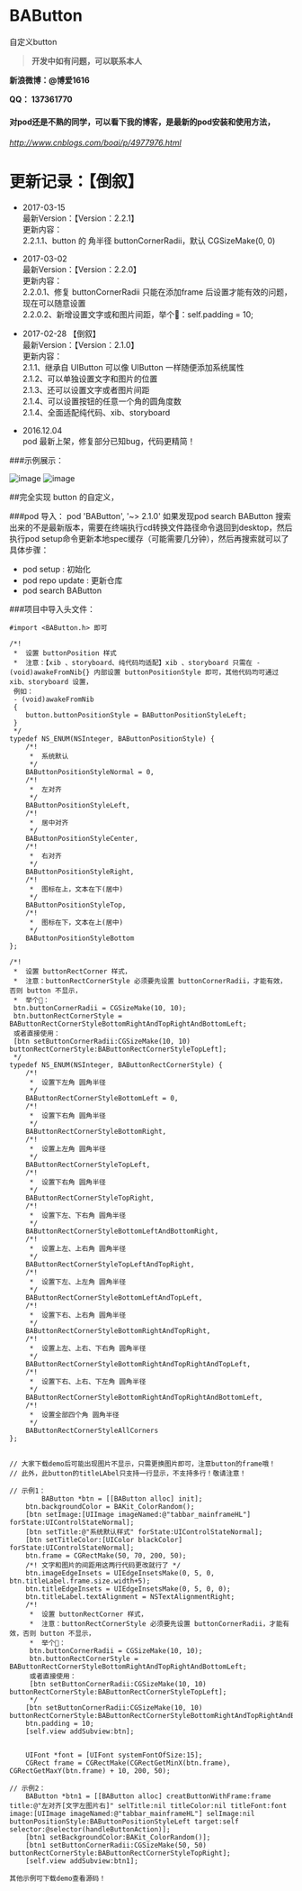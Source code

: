 # BAButton
自定义button

>**开发中如有问题，可以联系本人**

**新浪微博：@博爱1616**

**QQ：     137361770**

#### 对pod还是不熟的同学，可以看下我的博客，是最新的pod安装和使用方法，

###### http://www.cnblogs.com/boai/p/4977976.html

# 更新记录：【倒叙】
* 2017-03-15 <br>
 最新Version：【Version：2.2.1】<br>
 更新内容：<br>
 2.2.1.1、button 的 角半径 buttonCornerRadii，默认 CGSizeMake(0, 0)

* 2017-03-02 <br>
 最新Version：【Version：2.2.0】<br>
 更新内容：<br>
 2.2.0.1、修复 buttonCornerRadii 只能在添加frame 后设置才能有效的问题，现在可以随意设置<br>
 2.2.0.2、新增设置文字或和图片间距，举个🌰：self.padding = 10;

* 2017-02-28 【倒叙】<br>
 最新Version：【Version：2.1.0】<br>
 更新内容：<br>
 2.1.1、继承自 UIButton 可以像 UIButton 一样随便添加系统属性<br>
 2.1.2、可以单独设置文字和图片的位置<br>
 2.1.3、还可以设置文字或者图片间距<br>
 2.1.4、可以设置按钮的任意一个角的圆角度数<br>
 2.1.4、全面适配纯代码、xib、storyboard
* 2016.12.04 <br>
pod 最新上架，修复部分已知bug，代码更精简！

###示例展示：

![image](https://raw.githubusercontent.com/boai/BAButton/master/BAButtonDemo/images/image1.png)
![image](https://raw.githubusercontent.com/boai/BAButton/master/BAButtonDemo/images/image2.png)


##完全实现 button 的自定义，

###pod 导入：   pod 'BAButton', '~> 2.1.0'
如果发现pod search BAButton 搜索出来的不是最新版本，需要在终端执行cd转换文件路径命令退回到desktop，然后执行pod setup命令更新本地spec缓存（可能需要几分钟），然后再搜索就可以了
具体步骤：
- pod setup : 初始化
- pod repo update : 更新仓库
- pod search BAButton


###项目中导入头文件：
```
#import <BAButton.h> 即可
```

``` 用枚举展示button的类型：
/*!
 *  设置 buttonPosition 样式
 *  注意：【xib 、storyboard、纯代码均适配】xib 、storyboard 只需在 - (void)awakeFromNib{} 内部设置 buttonPositionStyle 即可，其他代码均可通过 xib、storyboard 设置，
 例如：
 - (void)awakeFromNib
 {
    button.buttonPositionStyle = BAButtonPositionStyleLeft;
 }
 */
typedef NS_ENUM(NSInteger, BAButtonPositionStyle) {
    /*!
     *  系统默认
     */
    BAButtonPositionStyleNormal = 0,
    /*!
     *  左对齐
     */
    BAButtonPositionStyleLeft,
    /*!
     *  居中对齐
     */
    BAButtonPositionStyleCenter,
    /*!
     *  右对齐
     */
    BAButtonPositionStyleRight,
    /*!
     *  图标在上，文本在下(居中)
     */
    BAButtonPositionStyleTop,
    /*!
     *  图标在下，文本在上(居中)
     */
    BAButtonPositionStyleBottom
};

/*!
 *  设置 buttonRectCorner 样式，
 *  注意：buttonRectCornerStyle 必须要先设置 buttonCornerRadii，才能有效，否则 button 不显示，
 *  举个🌰：
 btn.buttonCornerRadii = CGSizeMake(10, 10);
 btn.buttonRectCornerStyle = BAButtonRectCornerStyleBottomRightAndTopRightAndBottomLeft;
 或者直接使用：
 [btn setButtonCornerRadii:CGSizeMake(10, 10) buttonRectCornerStyle:BAButtonRectCornerStyleTopLeft];
 */
typedef NS_ENUM(NSInteger, BAButtonRectCornerStyle) {
    /*!
     *  设置下左角 圆角半径
     */
    BAButtonRectCornerStyleBottomLeft = 0,
    /*!
     *  设置下右角 圆角半径
     */
    BAButtonRectCornerStyleBottomRight,
    /*!
     *  设置上左角 圆角半径
     */
    BAButtonRectCornerStyleTopLeft,
    /*!
     *  设置下右角 圆角半径
     */
    BAButtonRectCornerStyleTopRight,
    /*!
     *  设置下左、下右角 圆角半径
     */
    BAButtonRectCornerStyleBottomLeftAndBottomRight,
    /*!
     *  设置上左、上右角 圆角半径
     */
    BAButtonRectCornerStyleTopLeftAndTopRight,
    /*!
     *  设置下左、上左角 圆角半径
     */
    BAButtonRectCornerStyleBottomLeftAndTopLeft,
    /*!
     *  设置下右、上右角 圆角半径
     */
    BAButtonRectCornerStyleBottomRightAndTopRight,
    /*!
     *  设置上左、上右、下右角 圆角半径
     */
    BAButtonRectCornerStyleBottomRightAndTopRightAndTopLeft,
    /*!
     *  设置下右、上右、下左角 圆角半径
     */
    BAButtonRectCornerStyleBottomRightAndTopRightAndBottomLeft,
    /*!
     *  设置全部四个角 圆角半径
     */
    BAButtonRectCornerStyleAllCorners
};


// 大家下载demo后可能出现图片不显示，只需更换图片即可，注意button的frame哦！
// 此外，此button的titleLAbel只支持一行显示，不支持多行！敬请注意！

// 示例1：
        BAButton *btn = [[BAButton alloc] init];
    btn.backgroundColor = BAKit_ColorRandom();
    [btn setImage:[UIImage imageNamed:@"tabbar_mainframeHL"] forState:UIControlStateNormal];
    [btn setTitle:@"系统默认样式" forState:UIControlStateNormal];
    [btn setTitleColor:[UIColor blackColor] forState:UIControlStateNormal];
    btn.frame = CGRectMake(50, 70, 200, 50);
    /*! 文字和图片的间距用这两行代码更改就行了 */
    btn.imageEdgeInsets = UIEdgeInsetsMake(0, 5, 0, btn.titleLabel.frame.size.width+5);
    btn.titleEdgeInsets = UIEdgeInsetsMake(0, 5, 0, 0);
    btn.titleLabel.textAlignment = NSTextAlignmentRight;
    /*!
     *  设置 buttonRectCorner 样式，
     *  注意：buttonRectCornerStyle 必须要先设置 buttonCornerRadii，才能有效，否则 button 不显示，
     *  举个🌰：
     btn.buttonCornerRadii = CGSizeMake(10, 10);
     btn.buttonRectCornerStyle = BAButtonRectCornerStyleBottomRightAndTopRightAndBottomLeft;
     或者直接使用：
     [btn setButtonCornerRadii:CGSizeMake(10, 10) buttonRectCornerStyle:BAButtonRectCornerStyleTopLeft];
     */
    [btn setButtonCornerRadii:CGSizeMake(10, 10) buttonRectCornerStyle:BAButtonRectCornerStyleBottomRightAndTopRightAndBottomLeft];
    btn.padding = 10;
    [self.view addSubview:btn];

    
    UIFont *font = [UIFont systemFontOfSize:15];
    CGRect frame = CGRectMake(CGRectGetMinX(btn.frame), CGRectGetMaxY(btn.frame) + 10, 200, 50);

// 示例2：
    BAButton *btn1 = [[BAButton alloc] creatButtonWithFrame:frame title:@"左对齐[文字左图片右]" selTitle:nil titleColor:nil titleFont:font image:[UIImage imageNamed:@"tabbar_mainframeHL"] selImage:nil buttonPositionStyle:BAButtonPositionStyleLeft target:self selector:@selector(handleButtonAction)];
    [btn1 setBackgroundColor:BAKit_ColorRandom()];
    [btn1 setButtonCornerRadii:CGSizeMake(50, 50) buttonRectCornerStyle:BAButtonRectCornerStyleTopRight];
    [self.view addSubview:btn1];

其他示例可下载demo查看源码！
